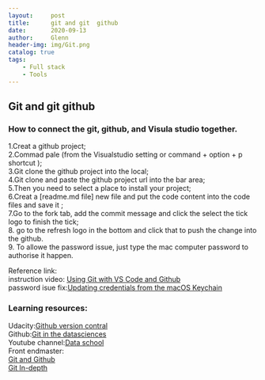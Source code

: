 ```yaml
---
layout:     post
title:      git and git  github
date:       2020-09-13
author:     Glenn
header-img: img/Git.png
catalog: true
tags:
    - Full stack
    - Tools
---
```

## Git and git  github

### How to connect the git, github, and Visula studio together.  
1.Creat a github project;  
2.Commad pale (from the Visualstudio setting or command + option + p shortcut );  
3.Git clone the github project into the local;  
4.Git clone and paste the github project url into the bar area;  
5.Then you need to select a place to install your project;  
6.Creat a [readme.md file] new file and put the code content into the code files and save it ;  
7.Go to the fork tab, add the commit message and click the select the tick logo to finish the tick;  
8. go to the refresh logo in the bottom and click that to push the change into the github.  
9. To allowe the password issue, just type the mac computer password to authorise it happen.  

Reference link:  
instruction video: [Using Git with VS Code and Github](https://www.youtube.com/watch?v=9cMWR-EGFuY)  
password isue fix:[Updating credentials from the macOS Keychain](https://docs.github.com/en/github/using-git/updating-credentials-from-the-macos-keychain)  

### Learning resources:  
Udacity:[Github version contral](https://classroom.udacity.com/courses/ud123)  
Github:[Git in the datasciences](https://github.com/GlennOu66304/Data-Sciences-in-R/blob/R-Learning/3.github_Using/Folder%20and%20file.md)  
Youtube channel:[Data school](https://www.youtube.com/watch?v=ruieT3Nkg2M&ab_channel=DataSchool)  
Front endmaster:    
[Git and Github](https://frontendmasters.com/courses/web-development/git-and-github/)    
[Git In-depth](https://frontendmasters.com/courses/git-in-depth/)  
